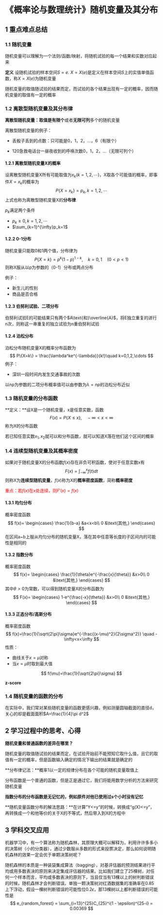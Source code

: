 # 《概率论与数理统计》随机变量及其分布

## 1 重点难点总结

### 1.1 随机变量

随机变量可以理解为一个法则/函数/映射，将随机试验的每一个结果和实数对应起来

**定义** 设随机试验的样本空间$S={e}$. $X=X(e)$是定义在样本空间$S$上的实值单值函数，称$X=X(e)$为随机变量

随机变量的取值随试验的结果而定，而试验的各个结果出现有一定的概率，因而随机变量的取值有一定的概率

### 1.2 离散型随机变量及其分布律

**离散型随机变量：**取值是**有限个**或者**无限可列**多个的随机变量

离散型随机变量的例子：

- 丢骰子丢到的点数：只可能是0，1，2，...，6（有限个）

- 120急救电话台一昼夜收到的呼唤次数0，1，2，...（无限可列个）

#### 1.2.1 离散型随机变量X的概率

设离散型随机变量X所有可能取值为$x_k(k=1,2,\cdots)$，X取各个可能值的概率，即事件${X=x_k}$的概率为
$$
P\left\{X=x_k\right\}=p_k,k=1,2,\cdots
$$
上式也称为离散型随机变量X的**分布律**

$p_k$满足两个条件

- $p_k\ge 0,k=1,2,\cdots$
- $\sum_{k=1}^{\infty}p_k=1$

#### 1.2.2 0-1分布

随机变量只能取0和1两个值，分布律为
$$
P\{X=k\} = p^k(1-p)^{1-k},\quad k=0,1\quad(0<p<1)
$$
则称X服从以p为参数的（0-1）分布或两点分布

例子：

- 新生儿的性别
- 商品是否合格

#### 1.2.3 伯努利试验、二项分布

伯努利试验E的可能结果只有两个$A\text{和}\overline{A}$，将E独立重复的进行n次，则称这一串重复的独立试验为n重伯努利试验

#### 1.2.4 泊松分布

泊松分布随机变量X的概率分布函数为
$$
P\{X=k\} = \frac{\lambda^ke^{-\lambda}}{k!}\quad k=0,1,2,\cdots
$$
例子：

- 深圳一段时间内发生交通事故的次数

以np为参数的二项分布概率值可以由参数为$\lambda=np$的泊松分布近似

### 1.3 随机变量的分布函数

**定义：**设X是一个随机变量，x是任意实数，函数
$$
F(x)=P\{X\le x\},\quad -\infty<x<\infty
$$
称为X的分布函数

若已知任意实数$x_1, x_2$就可以和分布函数，就可以知道X落在他们这个区间的概率

### 1.4 连续型随机变量及其概率密度

如果对于随机变量X的分布函数$f(x)$存在非负可积函数，使对于任意实数x有
$$
F(x) = \int_{-\infty}^xf(t)dt
$$
则称X为**连续型随机变量**，$f(x)$称为X的**概率密度函数**，简称**概率密度**

<font color="red">重点：若$f(x)$在x处连续，则$F'(x)=f(x)$</font>

#### 1.3.1 均匀分布

概率密度函数
$$
f(x)=
\begin{cases}
   \frac{1}{b-a} &a<x<b\\
   0 &\text{其他,}
   \end{cases}
$$
在区间a~b上服从均匀分布的随机变量X，落在其中任意等长度的子区间内的可能性是相同的

#### 1.3.2 指数分布

概率密度函数
$$
f(x)=
\begin{cases}
   \frac{1}{\theta}e^{-\frac{x}{\theta}} &x>0\\
   0 &\text{其他,}
   \end{cases}
$$
其中$\theta>0\text{为常数}$，可以得到随机变量X的分布函数为
$$
F(x)=
\begin{cases}
   1-e^{\frac{-x}{\theta}} &x>0\\
   0 &\text{其他,}
   \end{cases}
$$

#### 1.3.3 正态分布/高斯分布

概率密度函数
$$
f(x)=\frac{1}{\sqrt{2\pi}\sigma}e^{-\frac{(x-\mu)^2}{2\sigma^2}} \quad -\infty<x<\infty
$$
性质：

- 曲线关于$x=\mu$对称
- 当$x=\mu$时取到最大值

$$
f(\mu)=\frac{1}{\sqrt{2\pi}\sigma}
$$

**z-score**

### 1.4 随机变量的函数的分布

在实际中，我们常对某些随机变量的函数更感兴趣，例如测量圆轴截面的直径d，关心的却是截面面积$A=\frac{1}{4}\pi d^2$

## 2 学习过程中的思考、心得

**随机变量和普通函数的差异在哪里？**

随机变量的取值随试验的结果而定，在试验开始前不能预知它取什么值，且它的取值有一定的概率，但是函数输入确定的情况下输出的结果就是确定的

**分布律记法：**概率1以一定的规律分布在各个可能的随机变量取值上

分布函数是一个普通的函数，但是正是通过它，我们将能用数学分析的方法来研究随机变量

**指数分布的分布函数是无记忆的，例如原件对他已使用过s个小时没有记忆**

**随机变量函数分布的解法思路：**在计算”Y<=y“的时候，转换成“g(X)<=y”，再转换成一个和他等价的关于X的不等式，然后带入到X的方程中

## 3 学科交叉应用

机器学习中，有一个算法称为随机森林，其原理大概可以解释为，利用许许多多小的决策树（小的分类器），通过少数服从多数的形式来投票决定，那么如何说明随机森林的效果一定会优于单颗决策树呢？

随机森林的本质是一种装袋集成算法（bagging），对基评估器的预测结果进行平均或用多数表决的原则来决定集成评估器的结果。比如我们建立了25棵树，对任何一个样本而言，平均或多数表决的原则下，当且仅当有13棵以上的树判断错误的时候，随机森林才会判断错误。单独一颗决策树对红酒数据集的准确率在0.85上下浮动，假设一棵树判断错误的可能性位0.2$\epsilon$，那13棵树以上都判断错误的可能性是
$$
e_{random_forest} = \sum_{i=13}^{25}C_{25}^i(1 - \epsilon)^{25-i} = 0.00369
$$


